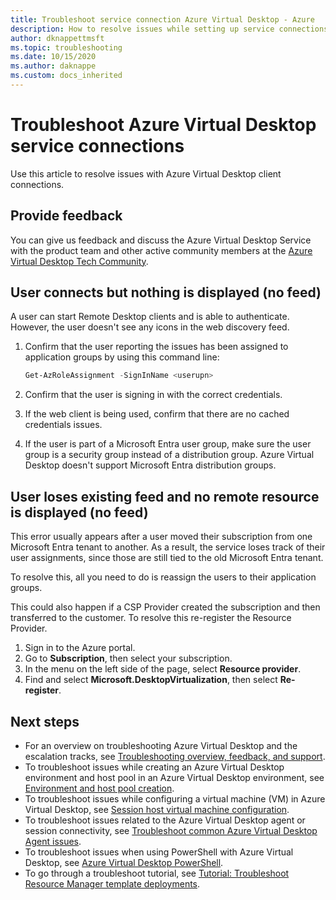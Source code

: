 ```yaml
---
title: Troubleshoot service connection Azure Virtual Desktop - Azure
description: How to resolve issues while setting up service connections in an Azure Virtual Desktop tenant environment.
author: dknappettmsft
ms.topic: troubleshooting
ms.date: 10/15/2020
ms.author: daknappe
ms.custom: docs_inherited
---
```


# Troubleshoot Azure Virtual Desktop service connections

Use this article to resolve issues with Azure Virtual Desktop client connections.

## Provide feedback

You can give us feedback and discuss the Azure Virtual Desktop Service with the product team and other active community members at the [Azure Virtual Desktop Tech Community](https://techcommunity.microsoft.com/t5/azure-virtual-desktop/bd-p/AzureVirtualDesktopForum).

## User connects but nothing is displayed (no feed)

A user can start Remote Desktop clients and is able to authenticate. However, the user doesn't see any icons in the web discovery feed.

1. Confirm that the user reporting the issues has been assigned to application groups by using this command line:

     ```powershell
     Get-AzRoleAssignment -SignInName <userupn>
     ```

2. Confirm that the user is signing in with the correct credentials.

3. If the web client is being used, confirm that there are no cached credentials issues.

4. If the user is part of a Microsoft Entra user group, make sure the user group is a security group instead of a distribution group. Azure Virtual Desktop doesn't support Microsoft Entra distribution groups.

## User loses existing feed and no remote resource is displayed (no feed)

This error usually appears after a user moved their subscription from one Microsoft Entra tenant to another. As a result, the service loses track of their user assignments, since those are still tied to the old Microsoft Entra tenant.

To resolve this, all you need to do is reassign the users to their application groups.

This could also happen if a CSP Provider created the subscription and then transferred to the customer. To resolve this re-register the Resource Provider.

1. Sign in to the Azure portal.
2. Go to **Subscription**, then select your subscription.
3. In the menu on the left side of the page, select **Resource provider**.
4. Find and select **Microsoft.DesktopVirtualization**, then select **Re-register**.

## Next steps

- For an overview on troubleshooting Azure Virtual Desktop and the escalation tracks, see [Troubleshooting overview, feedback, and support](/azure/virtual-desktop/troubleshoot-set-up-overview).
- To troubleshoot issues while creating an Azure Virtual Desktop environment and host pool in an Azure Virtual Desktop environment, see [Environment and host pool creation](/azure/virtual-desktop/troubleshoot-set-up-issues).
- To troubleshoot issues while configuring a virtual machine (VM) in Azure Virtual Desktop, see [Session host virtual machine configuration](/azure/virtual-desktop/troubleshoot-vm-configuration).
- To troubleshoot issues related to the Azure Virtual Desktop agent or session connectivity, see [Troubleshoot common Azure Virtual Desktop Agent issues](/azure/virtual-desktop/troubleshoot-agent).
- To troubleshoot issues when using PowerShell with Azure Virtual Desktop, see [Azure Virtual Desktop PowerShell](/azure/virtual-desktop/troubleshoot-powershell).
- To go through a troubleshoot tutorial, see [Tutorial: Troubleshoot Resource Manager template deployments](/azure/virtual-desktop/../azure-resource-manager/templates/template-tutorial-troubleshoot).
